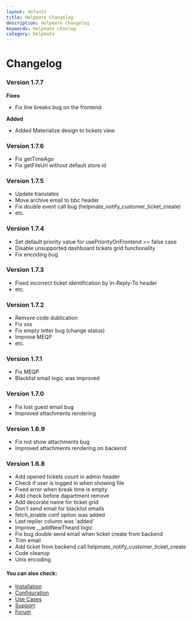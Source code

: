 ```yaml
---
layout: default
title: Helpmate Changelog
description: Helpmate Changelog
keywords: Helpmate chanlog
category: Helpmate
---
```


# Changelog

### Version 1.7.7

**Fixes**

 -  Fix line breaks bug on the frontend

**Added**

 -  Added Materialize design to tickets view

### Version 1.7.6
 - Fix getTimeAgo
 - Fix getFileUrl without default store id

### Version 1.7.5

 - Update translates
 - Move archive email to bbc header
 - Fix double event call bug (helpmate_notify_customer_ticket_create)
 - etc.

### Version 1.7.4

 - Set default priority value for usePriorityOnFrontend == false case
 - Disable unsupported dashboard tickets grid functionality
 - Fix encoding bug

### Version 1.7.3

 - Fixed incorrect ticket identification by In-Reply-To header
 - etc.

### Version 1.7.2

 - Remove code dublication
 - Fix xss
 - Fix empty letter bug (change status)
 - Improve MEQP
 - etc.

### Version 1.7.1

 - Fix MEQP
 - Blacklist email logic was improved

### Version 1.7.0

 - Fix lost guest email bug
 - Improved attachments rendering

### Version 1.6.9

 - Fix not show attachments bug
 - Improved attachments rendering on backend

### Version 1.6.8

 - Add opened tickets count in admin header
 - Check if user is logged in when showing file
 - Fixed error when break time is empty
 - Add check before dapartment remove
 - Add decorate name for ticket grid
 - Don't send email for blacklist emails
 - fetch_enable conf option was added
 - Last replier column was 'added'
 - Improve __addNewTheard logic
 - Fix bug double send email when ticket create from backend
 - Trim email
 - Add ticket from backend call helpmate_notify_customer_ticket_create
 - Code cleanup
 - Unix encoding


#### You can also check:

*   [Installation](../installation/)
*   [Configuration](../configuration/)
*   [Use Cases](../use-cases/)
*   [Support](https://swissuplabs.com/contacts/)
*   [Forum](https://swissuplabs.com/magento-forum/)
